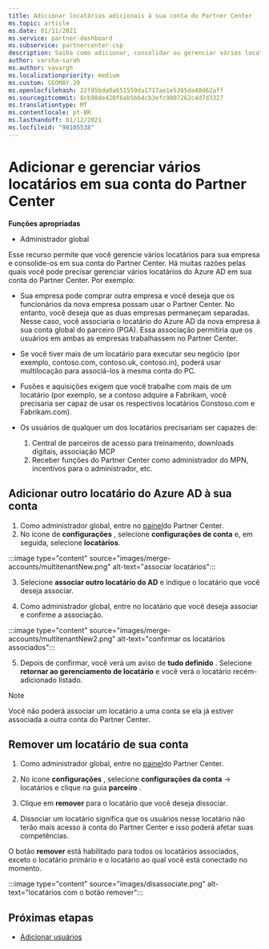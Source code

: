 ```yaml
---
title: Adicionar locatários adicionais à sua conta do Partner Center
ms.topic: article
ms.date: 01/11/2021
ms.service: partner-dashboard
ms.subservice: partnercenter-csp
description: Saiba como adicionar, consolidar ou gerenciar vários locatários do Azure AD em sua conta do Partner Center. Saiba também sobre alguns dos motivos pelos quais você pode querer fazer isso.
author: varsha-sarah
ms.author: vavargh
ms.localizationpriority: medium
ms.custom: SEOMAY.20
ms.openlocfilehash: 22f85bda0a651559da1717ae1e5365da40d62aff
ms.sourcegitcommit: 8cb98de420f6ab5bb4cb3efc9007262c4d7d3327
ms.translationtype: MT
ms.contentlocale: pt-BR
ms.lasthandoff: 01/12/2021
ms.locfileid: "98105538"
---
```

# <a name="add-and-manage-multiple-tenants-in-your-partner-center-account"></a>Adicionar e gerenciar vários locatários em sua conta do Partner Center


**Funções apropriadas**

- Administrador global

Esse recurso permite que você gerencie vários locatários para sua empresa e consolide-os em sua conta do Partner Center. Há muitas razões pelas quais você pode precisar gerenciar vários locatários do Azure AD em sua conta do Partner Center. Por exemplo:

- Sua empresa pode comprar outra empresa e você deseja que os funcionários da nova empresa possam usar o Partner Center. No entanto, você deseja que as duas empresas permaneçam separadas. Nesse caso, você associaria o locatário do Azure AD da nova empresa à sua conta global do parceiro (PGA). Essa associação permitiria que os usuários em ambas as empresas trabalhassem no Partner Center.

- Se você tiver mais de um locatário para executar seu negócio (por exemplo, contoso.com, contoso.uk, contoso.in), poderá usar multilocação para associá-los à mesma conta do PC.

- Fusões e aquisições exigem que você trabalhe com mais de um locatário (por exemplo, se a contoso adquire a Fabrikam, você precisaria ser capaz de usar os respectivos locatários Constoso.com e Fabrikam.com).

- Os usuários de qualquer um dos locatários precisariam ser capazes de:
    1.  Central de parceiros de acesso para treinamento, downloads digitais, associação MCP
    2.  Receber funções do Partner Center como administrador do MPN, incentivos para o administrador, etc.


## <a name="add-another-azure-ad-tenant-to-your-account"></a>Adicionar outro locatário do Azure AD à sua conta

1. Como administrador global, entre no [painel](https://partner.microsoft.com/dashboard)do Partner Center.
1. No ícone de **configurações** , selecione **configurações de conta** e, em seguida, selecione **locatários**.
 
:::image type="content" source="images/merge-accounts/multitenantNew.png" alt-text="associar locatários"::: 

3. Selecione **associar outro locatário do AD** e indique o locatário que você deseja associar.

1. Como administrador global, entre no locatário que você deseja associar e confirme a associação. 

:::image type="content" source="images/merge-accounts/multitenantNew2.png" alt-text="confirmar os locatários associados"::: 

5. Depois de confirmar, você verá um aviso de **tudo definido** .  Selecione **retornar ao gerenciamento de locatário** e você verá o locatário recém-adicionado listado. 
 

>[!NOTE]
>Você não poderá associar um locatário a uma conta se ela já estiver associada a outra conta do Partner Center.


## <a name="remove-a-tenant-from-your-account"></a>Remover um locatário de sua conta
 
1. Como administrador global, entre no [painel](https://partner.microsoft.com/dashboard)do Partner Center.

1. No ícone **configurações** , selecione **configurações da conta** -> locatários e clique na guia **parceiro** .
 
3. Clique em **remover** para o locatário que você deseja dissociar.

4. Dissociar um locatário significa que os usuários nesse locatário não terão mais acesso à conta do Partner Center e isso poderá afetar suas competências. 

O botão **remover** está habilitado para todos os locatários associados, exceto o locatário primário e o locatário ao qual você está conectado no momento.

:::image type="content" source="images/disassociate.png" alt-text="locatários com o botão remover":::
 

## <a name="next-steps"></a>Próximas etapas

- [Adicionar usuários](create-user-accounts-and-set-permissions.md)






